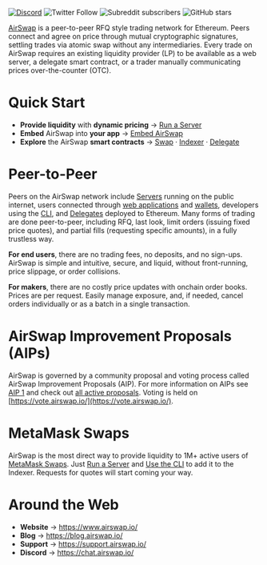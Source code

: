[![Discord](https://img.shields.io/discord/590643190281928738.svg)](https://chat.airswap.io) ![Twitter Follow](https://img.shields.io/twitter/follow/airswap?style=social) ![Subreddit subscribers](https://img.shields.io/reddit/subreddit-subscribers/AirSwap?style=social) ![GitHub stars](https://img.shields.io/github/stars/airswap/airswap-protocols?style=social)

[AirSwap](https://www.airswap.io/) is a peer-to-peer RFQ style trading network for Ethereum. Peers connect and agree on price through mutual cryptographic signatures, settling trades via atomic swap without any intermediaries. Every trade on AirSwap requires an existing liquidity provider (LP) to be available as a web server, a delegate smart contract, or a trader manually communicating prices over-the-counter (OTC).

# Quick Start

- **Provide liquidity** with **dynamic pricing** → [Run a Server](./make-liquidity/run-a-server.md)
- **Embed** AirSwap into **your app** → [Embed AirSwap](./take-liquidity/embed-airswap.md)
- **Explore** the AirSwap **smart contracts** → [Swap](./reference/swap.md) · [Indexer](./reference/indexer.md) · [Delegate](./reference/delegate.md)

# Peer-to-Peer

Peers on the AirSwap network include [Servers](./make-liquidity/run-a-server.md) running on the public internet, users connected through [web applications](./take-liquidity/embed-airswap.md) and [wallets](https://medium.com/metamask/introducing-metamask-swaps-84318c643785), developers using the [CLI](./tools/airswap-cli), and [Delegates](./reference/delegate.md) deployed to Ethereum. Many forms of trading are done peer-to-peer, including RFQ, last look, limit orders (issuing fixed price quotes), and partial fills (requesting specific amounts), in a fully trustless way.

**For end users**, there are no trading fees, no deposits, and no sign-ups. AirSwap is simple and intuitive, secure, and liquid, without front-running, price slippage, or order collisions.

**For makers**, there are no costly price updates with onchain order books. Prices are per request. Easily manage exposure, and, if needed, cancel orders individually or as a batch in a single transaction.

# AirSwap Improvement Proposals (AIPs)

AirSwap is governed by a community proposal and voting process called AirSwap Improvement Proposals (AIP). For more information on AIPs see [AIP 1](https://github.com/airswap/AIPs/issues/1) and check out [all active proposals](https://github.com/airswap/AIPs/issues). Voting is held on [https://vote.airswap.io/](https://vote.airswap.io/).

# MetaMask Swaps

AirSwap is the most direct way to provide liquidity to 1M+ active users of [MetaMask Swaps](https://medium.com/metamask/introducing-metamask-swaps-84318c643785). Just [Run a Server](./make-liquidity/run-a-server.md) and [Use the CLI](./make-liquidity/debug-with-cli.md) to add it to the Indexer. Requests for quotes will start coming your way.

# Around the Web

- **Website** → https://www.airswap.io/
- **Blog** → https://blog.airswap.io/
- **Support** → https://support.airswap.io/
- **Discord** → https://chat.airswap.io/
